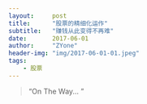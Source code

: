 ```yaml
---
layout:     post
title:      "股票的精细化运作"
subtitle:   "赚钱从此变得不再难"
date:       2017-06-01
author:     "ZYone"
header-img: "img/2017-06-01-01.jpeg"
tags:
    - 股票
---
```

> “On The Way... ”
